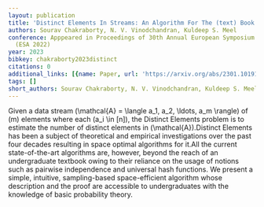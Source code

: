 ```yaml
---
layout: publication
title: 'Distinct Elements In Streams: An Algorithm For The (text) Book'
authors: Sourav Chakraborty, N. V. Vinodchandran, Kuldeep S. Meel
conference: Apppeared in Proceedings of 30th Annual European Symposium on Algorithms
  (ESA 2022)
year: 2023
bibkey: chakraborty2023distinct
citations: 0
additional_links: [{name: Paper, url: 'https://arxiv.org/abs/2301.10191'}]
tags: []
short_authors: Sourav Chakraborty, N. V. Vinodchandran, Kuldeep S. Meel
---
```

Given a data stream \(\mathcal\{A\} = \langle a_1, a_2, \ldots, a_m \rangle\) of
\(m\) elements where each \(a_i \in [n]\), the Distinct Elements problem is to
estimate the number of distinct elements in \(\mathcal\{A\}\).Distinct Elements has
been a subject of theoretical and empirical investigations over the past four
decades resulting in space optimal algorithms for it.All the current
state-of-the-art algorithms are, however, beyond the reach of an undergraduate
textbook owing to their reliance on the usage of notions such as pairwise
independence and universal hash functions. We present a simple, intuitive,
sampling-based space-efficient algorithm whose description and the proof are
accessible to undergraduates with the knowledge of basic probability theory.